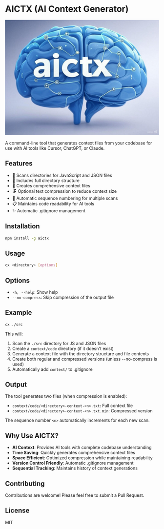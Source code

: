 # AICTX (AI Context Generator)

![AICTX Brain](static/brain.jpg)

A command-line tool that generates context files from your codebase for use with AI tools like Cursor, ChatGPT, or Claude.

## Features

- 📁 Scans directories for JavaScript and JSON files
- 🌳 Includes full directory structure
- 📝 Creates comprehensive context files
- 🗜️ Optional text compression to reduce context size
- 🔄 Automatic sequence numbering for multiple scans
- 📋 Maintains code readability for AI tools
- ✨ Automatic .gitignore management

## Installation

```bash
npm install -g aictx
```

## Usage

```bash
cx <directory> [options]
```

## Options

- `-h, --help`: Show help
- `--no-compress`: Skip compression of the output file

## Example

```bash
cx ./src
```

This will:
1. Scan the `./src` directory for JS and JSON files
2. Create a `context/code` directory (if it doesn't exist)
3. Generate a context file with the directory structure and file contents
4. Create both regular and compressed versions (unless --no-compress is used)
5. Automatically add `context/` to .gitignore

## Output

The tool generates two files (when compression is enabled):
- `context/code/<directory>-context-<n>.txt`: Full context file
- `context/code/<directory>-context-<n>.txt.min`: Compressed version

The sequence number `<n>` automatically increments for each new scan.

## Why Use AICTX?

- **AI Context**: Provides AI tools with complete codebase understanding
- **Time Saving**: Quickly generates comprehensive context files
- **Space Efficient**: Optimized compression while maintaining readability
- **Version Control Friendly**: Automatic .gitignore management
- **Sequential Tracking**: Maintains history of context generations

## Contributing

Contributions are welcome! Please feel free to submit a Pull Request.

## License

MIT

